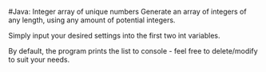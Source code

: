 #Java: Integer array of unique numbers
Generate an array of integers of any length, using any amount of potential integers.

Simply input your desired settings into the first two int variables.

By default, the program prints the list to console - feel free to delete/modify to suit your needs.
